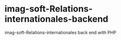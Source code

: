 # imag-soft-Relations-internationales-backend
imag-soft-Relations-internationales back end with PHP
